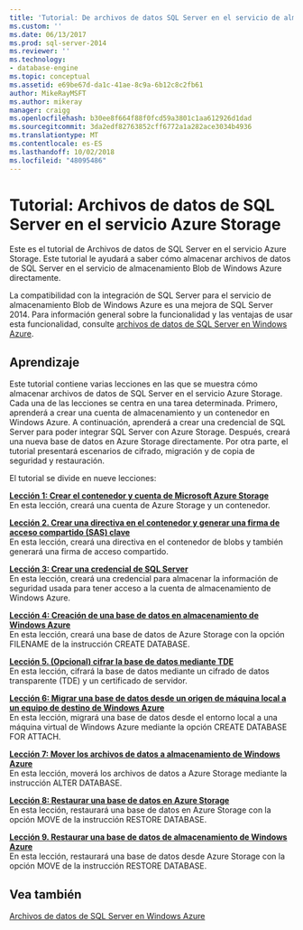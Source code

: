 ```yaml
---
title: 'Tutorial: De archivos de datos SQL Server en el servicio de almacenamiento de Windows Azure | Microsoft Docs'
ms.custom: ''
ms.date: 06/13/2017
ms.prod: sql-server-2014
ms.reviewer: ''
ms.technology:
- database-engine
ms.topic: conceptual
ms.assetid: e69be67d-da1c-41ae-8c9a-6b12c8c2fb61
author: MikeRayMSFT
ms.author: mikeray
manager: craigg
ms.openlocfilehash: b30ee8f664f88f0fcd59a3801c1aa612926d1dad
ms.sourcegitcommit: 3da2edf82763852cff6772a1a282ace3034b4936
ms.translationtype: MT
ms.contentlocale: es-ES
ms.lasthandoff: 10/02/2018
ms.locfileid: "48095486"
---
```

# <a name="tutorial-sql-server-data-files-in-windows-azure-storage-service"></a>Tutorial: Archivos de datos de SQL Server en el servicio Azure Storage
  Este es el tutorial de Archivos de datos de SQL Server en el servicio Azure Storage. Este tutorial le ayudará a saber cómo almacenar archivos de datos de SQL Server en el servicio de almacenamiento Blob de Windows Azure directamente.  
  
 La compatibilidad con la integración de SQL Server para el servicio de almacenamiento Blob de Windows Azure es una mejora de SQL Server 2014. Para información general sobre la funcionalidad y las ventajas de usar esta funcionalidad, consulte [archivos de datos de SQL Server en Windows Azure](databases/sql-server-data-files-in-microsoft-azure.md).  
  
## <a name="what-you-will-learn"></a>Aprendizaje  
 Este tutorial contiene varias lecciones en las que se muestra cómo almacenar archivos de datos de SQL Server en el servicio Azure Storage. Cada una de las lecciones se centra en una tarea determinada. Primero, aprenderá a crear una cuenta de almacenamiento y un contenedor en Windows Azure. A continuación, aprenderá a crear una credencial de SQL Server para poder integrar SQL Server con Azure Storage. Después, creará una nueva base de datos en Azure Storage directamente. Por otra parte, el tutorial presentará escenarios de cifrado, migración y de copia de seguridad y restauración.  
  
 El tutorial se divide en nueve lecciones:  
  
 **[Lección 1: Crear el contenedor y cuenta de Microsoft Azure Storage](../tutorials/lesson-1-create-windows-azure-storage-account-and-container.md)**  
 En esta lección, creará una cuenta de Azure Storage y un contenedor.  
  
 **[Lección 2. Crear una directiva en el contenedor y generar una firma de acceso compartido &#40;SAS&#41; clave](lesson-1-create-stored-access-policy-and-shared-access-signature.md)**  
 En esta lección, creará una directiva en el contenedor de blobs y también generará una firma de acceso compartido.  
  
 **[Lección 3: Crear una credencial de SQL Server](lesson-2-create-a-sql-server-credential-using-a-shared-access-signature.md)**  
 En esta lección, creará una credencial para almacenar la información de seguridad usada para tener acceso a la cuenta de almacenamiento de Windows Azure.  
  
 **[Lección 4: Creación de una base de datos en almacenamiento de Windows Azure](../relational-databases/lesson-3-database-backup-to-url.md)**  
 En esta lección, creará una base de datos de Azure Storage con la opción FILENAME de la instrucción CREATE DATABASE.  
  
 **[Lección 5. &#40;Opcional&#41; cifrar la base de datos mediante TDE](../relational-databases/lesson-4-restore-database-to-virtual-machine-from-url.md)**  
 En esta lección, cifrará la base de datos mediante un cifrado de datos transparente (TDE) y un certificado de servidor.  
  
 **[Lección 6: Migrar una base de datos desde un origen de máquina local a un equipo de destino de Windows Azure](lesson-5-backup-database-using-file-snapshot-backup.md)**  
 En esta lección, migrará una base de datos desde el entorno local a una máquina virtual de Windows Azure mediante la opción CREATE DATABASE FOR ATTACH.  
  
 **[Lección 7: Mover los archivos de datos a almacenamiento de Windows Azure](../relational-databases/lesson-6-generate-activity-and-backup-log-using-file-snapshot-backup.md)**  
 En esta lección, moverá los archivos de datos a Azure Storage mediante la instrucción ALTER DATABASE.  
  
 **[Lección 8: Restaurar una base de datos en Azure Storage](../relational-databases/lesson-7-restore-a-database-to-a-point-in-time.md)**  
 En esta lección, restaurará una base de datos en Azure Storage con la opción MOVE de la instrucción RESTORE DATABASE.  
  
 **[Lección 9. Restaurar una base de datos de almacenamiento de Windows Azure](lesson-8-restore-as-new-database-from-log-backup.md)**  
 En esta lección, restaurará una base de datos desde Azure Storage con la opción MOVE de la instrucción RESTORE DATABASE.  
  
## <a name="see-also"></a>Vea también  
 [Archivos de datos de SQL Server en Windows Azure](databases/sql-server-data-files-in-microsoft-azure.md)  
  
  
